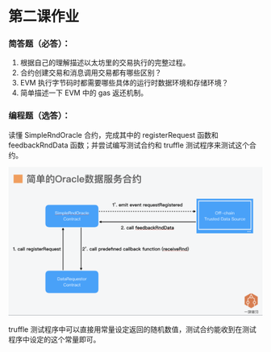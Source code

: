 # 第二课作业

### 简答题（必答）：

1. 根据自己的理解描述以太坊里的交易执行的完整过程。
2. 合约创建交易和消息调用交易都有哪些区别？
3. EVM 执行字节码时都需要哪些具体的运行时数据环境和存储环境？
4. 简单描述一下 EVM 中的 gas 返还机制。

### 编程题（选答）：

读懂 SimpleRndOracle 合约，完成其中的 registerRequest 函数和 feedbackRndData 函数；并尝试编写测试合约和 truffle 测试程序来测试这个合约。

![](./image/OraclePattern.png)

truffle 测试程序中可以直接用常量设定返回的随机数值，测试合约能收到在测试程序中设定的这个常量即可。

